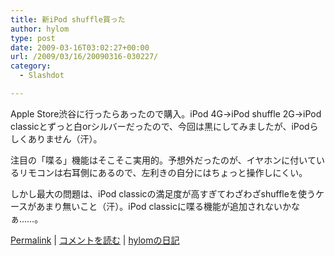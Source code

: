```yaml
---
title: 新iPod shuffle買った
author: hylom
type: post
date: 2009-03-16T03:02:27+00:00
url: /2009/03/16/20090316-030227/
category:
  - Slashdot

---
```

Apple Store渋谷に行ったらあったので購入。iPod 4G→iPod shuffle 2G→iPod classicとずっと白orシルバーだったので、今回は黒にしてみましたが、iPodらしくありません（汗）。

注目の「喋る」機能はそこそこ実用的。予想外だったのが、イヤホンに付いているリモコンは右耳側にあるので、左利きの自分にはちょっと操作しにくい。

しかし最大の問題は、iPod classicの満足度が高すぎてわざわざshuffleを使うケースがあまり無いこと（汗）。iPod classicに喋る機能が追加されないかなぁ……。

  [Permalink][1] |   [コメントを読む][2] |   [hylomの日記][3]

 [1]: http://slashdot.jp/~hylom/journal/470308
 [2]: http://slashdot.jp/~hylom/journal/470308#acomments
 [3]: http://slashdot.jp/~hylom/journal/
